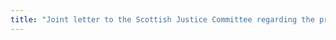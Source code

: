 ```yaml
---
title: "Joint letter to the Scottish Justice Committee regarding the proposed Biometrics Commissioner"
---
```




